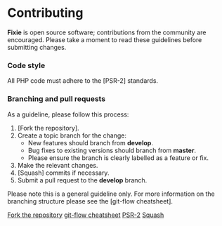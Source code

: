 # Contributing

**Fixie** is open source software; contributions from the community are
encouraged. Please take a moment to read these guidelines before submitting
changes.

### Code style

All PHP code must adhere to the [PSR-2] standards.

### Branching and pull requests

As a guideline, please follow this process:

 1. [Fork the repository].
 2. Create a topic branch for the change:
    - New features should branch from **develop**.
    - Bug fixes to existing versions should branch from **master**.
    - Please ensure the branch is clearly labelled as a feature or fix.
 3. Make the relevant changes.
 4. [Squash] commits if necessary.
 4. Submit a pull request to the **develop** branch.

Please note this is a general guideline only. For more information on the
branching structure please see the [git-flow cheatsheet].

<!-- References -->

[Fork the repository](https://help.github.com/articles/fork-a-repo)
[git-flow cheatsheet](http://danielkummer.github.com/git-flow-cheatsheet/)
[PSR-2](https://github.com/php-fig/fig-standards/blob/master/accepted/PSR-2-coding-style-guide.md)
[Squash](http://git-scm.com/book/en/Git-Tools-Rewriting-History#Changing-Multiple-Commit-Messages)
